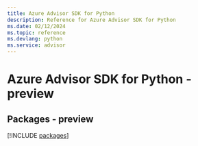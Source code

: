 ```yaml
---
title: Azure Advisor SDK for Python
description: Reference for Azure Advisor SDK for Python
ms.date: 02/12/2024
ms.topic: reference
ms.devlang: python
ms.service: advisor
---
```

# Azure Advisor SDK for Python - preview
## Packages - preview
[!INCLUDE [packages](advisor-index.md)]